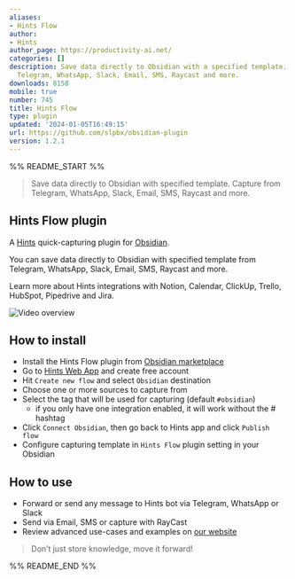```yaml
---
aliases:
- Hints Flow
author:
- Hints
author_page: https://productivity-ai.net/
categories: []
description: Save data directly to Obsidian with a specified template. Capture from
  Telegram, WhatsApp, Slack, Email, SMS, Raycast and more.
downloads: 8158
mobile: true
number: 745
title: Hints Flow
type: plugin
updated: '2024-01-05T16:49:15'
url: https://github.com/slpbx/obsidian-plugin
version: 1.2.1
---
```


%% README_START %%


> Save data directly to Obsidian with specified template. Capture from Telegram, WhatsApp, Slack, Email, SMS, Raycast and more.

## Hints Flow plugin

A [Hints](https://productivity-ai.net/) quick-capturing plugin for [Obsidian](https://obsidian.md/plugins?id=hints-plugin).

You can save data directly to Obsidian with specified template from Telegram, WhatsApp, Slack, Email, SMS, Raycast and more.

Learn more about Hints integrations with Notion, Calendar, ClickUp, Trello, HubSpot, Pipedrive and Jira.

![Video overview](https://raw.githubusercontent.com/slpbx/obsidian-plugin/HEAD/Hints–Obsidian.gif)

## How to install

- Install the Hints Flow plugin from [Obsidian marketplace](https://obsidian.md/plugins?id=hints-plugin)
- Go to [Hints Web App](https://app.productivity-ai.net/) and create free account
- Hit `Create new flow` and select `Obsidian` destination
- Choose one or more sources to capture from
- Select the tag that will be used for capturing (default `#obsidian`)
	- if you only have one integration enabled, it will work without the # hashtag
- Click `Connect Obsidian`, then go back to Hints app and click `Publish flow`
- Configure capturing template in `Hints Flow` plugin setting in your Obsidian 

## How to use

- Forward or send any message to Hints bot via Telegram, WhatsApp or Slack
- Send via Email, SMS or capture with RayCast
- Review advanced use-cases and examples on [our website](https://productivity-ai.net/solutions-tools/obsidian)

> Don’t just store knowledge, move it forward!


%% README_END %%